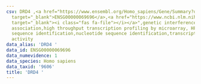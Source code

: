 ```yaml
---
csv: DRD4 ,<a href="https://www.ensembl.org/Homo_sapiens/Gene/Summary?db=core;g=ENSG00000069696"
  target="_blank">ENSG00000069696</a>,<a href="https://www.ncbi.nlm.nih.gov/pubmed/28369544"
  target="_blank"><i class="fas fa-file"></i></a>",genetic interference,functional
  association,high throughput transcription profiling by microarray, HF73 cells,nucleotide
  sequence identification,nucleotide sequence identification,transcriptional regulation,down-regulates
  activity
data_alias: 'DRD4 '
data_id: ENSG00000069696
data_numevidence: 1
data_species: Homo sapiens
data_taxid: '9606'
title: 'DRD4 '
---
```

